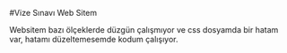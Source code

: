 #Vize Sınavı Web Sitem

Websitem bazı ölçeklerde düzgün çalışmıyor ve css dosyamda bir hatam var, hatamı düzeltemesemde kodum çalışıyor.
